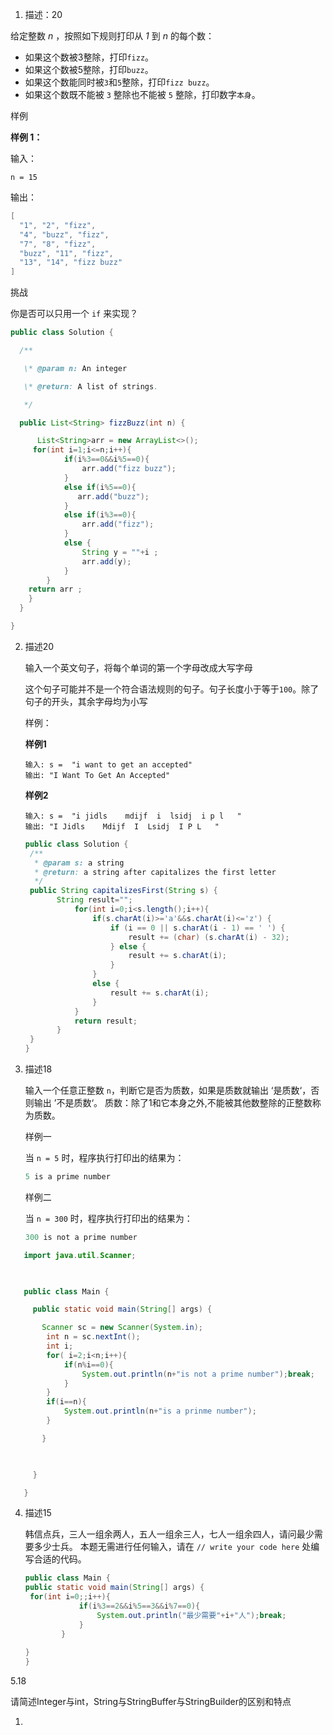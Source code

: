 1. 描述：20

给定整数 *n* ，按照如下规则打印从 *1* 到 *n* 的每个数：

- 如果这个数被3整除，打印`fizz`。
- 如果这个数被5整除，打印`buzz`。
- 如果这个数能同时被`3`和`5`整除，打印`fizz buzz`。
- 如果这个数既不能被 `3` 整除也不能被 `5` 整除，打印数字`本身`。

样例

**样例 1：**

输入：

```
n = 15
```

输出：

```java
[
  "1", "2", "fizz",
  "4", "buzz", "fizz",
  "7", "8", "fizz",
  "buzz", "11", "fizz",
  "13", "14", "fizz buzz"
]
```

挑战

你是否可以只用一个 `if` 来实现？


```java
public class Solution {

  /**

   \* @param n: An integer

   \* @return: A list of strings.

   */

  public List<String> fizzBuzz(int n) {

​      List<String>arr = new ArrayList<>();
     for(int i=1;i<=n;i++){
            if(i%3==0&&i%5==0){
                arr.add("fizz buzz");
            }
            else if(i%5==0){
               arr.add("buzz");
            }
            else if(i%3==0){
                arr.add("fizz");
            }
            else {
                String y = ""+i ;
                arr.add(y);
            }
        }
    return arr ;
    }
  }

}
```


2. 描述20

   输入一个英文句子，将每个单词的第一个字母改成大写字母

   这个句子可能并不是一个符合语法规则的句子。句子长度小于等于`100`。除了句子的开头，其余字母均为小写

   样例：

   **样例1**

   ```
   输入: s =  "i want to get an accepted"
   输出: "I Want To Get An Accepted"
   ```

   **样例2**

   ```
   输入: s =  "i jidls    mdijf  i  lsidj  i p l   "
   输出: "I Jidls    Mdijf  I  Lsidj  I P L   "
   ```


   ```java
   public class Solution {
    /**
     * @param s: a string
     * @return: a string after capitalizes the first letter
     */
    public String capitalizesFirst(String s) {
          String result="";
              for(int i=0;i<s.length();i++){
                  if(s.charAt(i)>='a'&&s.charAt(i)<='z') {
                      if (i == 0 || s.charAt(i - 1) == ' ') {
                          result += (char) (s.charAt(i) - 32);
                      } else {
                          result += s.charAt(i);
                      }
                  }
                  else {
                      result += s.charAt(i);
                  }
              }
              return result;
          }
    }
   }

3. 描述18

   输入一个任意正整数 `n`，判断它是否为质数，如果是质数就输出 ‘是质数‘，否则输出 ’不是质数‘。
   质数：除了1和它本身之外,不能被其他数整除的正整数称为质数。

   

   样例一

   当 `n = 5` 时，程序执行打印出的结果为：

   ```java
   5 is a prime number
   ```

   样例二

   当 `n = 300` 时，程序执行打印出的结果为：

   ```java
   300 is not a prime number
   ```
```java
   import java.util.Scanner;

   

   public class Main {

     public static void main(String[] args) {

   ​    Scanner sc = new Scanner(System.in);
        int n = sc.nextInt();
        int i;
        for( i=2;i<n;i++){
            if(n%i==0){
                System.out.println(n+"is not a prime number");break;
            }
        }
        if(i==n){
            System.out.println(n+"is a prinme number");
        }

       }

   ​    

     }

   }
```

4. 描述15

   韩信点兵，三人一组余两人，五人一组余三人，七人一组余四人，请问最少需要多少士兵。
   本题无需进行任何输入，请在 `// write your code here` 处编写合适的代码。

   ```java
   public class Main {
   public static void main(String[] args) {
   	for(int i=0;;i++){
               if(i%3==2&&i%5==3&&i%7==0){
                   System.out.println("最少需要"+i+"人");break;
               }
           }
   	
   }
   }

5.18

​	请简述Integer与int，String与StringBuffer与StringBuilder的区别和特点

1. 